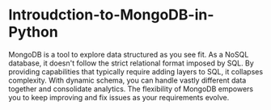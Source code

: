 # Introudction-to-MongoDB-in-Python
MongoDB is a tool to explore data structured as you see fit. As a NoSQL database, it doesn't follow the strict relational format imposed by SQL. By providing capabilities that typically require adding layers to SQL, it collapses complexity. With dynamic schema, you can handle vastly different data together and consolidate analytics. The flexibility of MongoDB empowers you to keep improving and fix issues as your requirements evolve.
